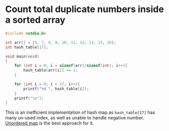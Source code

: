 # Count total duplicate numbers inside a sorted array

```c
#include <stdio.h>

int arr[] = {5, 7, 9, 9, 10, 11, 13, 13, 13, 16};
int hash_table[17];

void main(void)
{
    for (int i = 0; i < sizeof(arr)/sizeof(int); i++){
        hash_table[arr[i]] += 1; 
    }

    for (int i = 0; i < 17; i++){
        printf("%d ", hash_table[i]);
    }
    printf("\n");
}
```
This is an inefficient implementation of hash map as ``hash_table[17]`` has many un-used index, as well as unable to handle negative number. [Unordered map](https://github.com/TranPhucVinh/Cplusplus/blob/master/Data%20structure/Unordered%20map.md#use-unordered-map-to-count-total-duplicate-numbers-inside-an-array) is the best approach for it.
